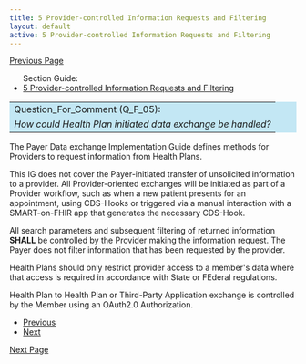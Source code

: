 ```yaml
---
title: 5 Provider-controlled Information Requests and Filtering
layout: default
active: 5 Provider-controlled Information Requests and Filtering
---
```


[Previous Page](4-2_Useful_Patient_History_for_Providers.html)

<ul id="markdown-toc">
	Section Guide:
  <li><a href="5_Provider-controlled_Information_Requests_and_Filtering.html" id="markdown-toc-section5">5 Provider-controlled Information Requests and Filtering</a></li>
</ul>

<table style="background-color:rgb(195,231,244);width:100%;">
<tr><td>Question_For_Comment (Q_F_05):</td></tr>
<tr><td>
    <i>
	How could Health Plan initiated data exchange be handled?
    </i>
</td></tr>
</table>

The Payer Data exchange Implementation Guide defines methods for Providers to request information from Health Plans.

This IG does not cover the Payer-initiated transfer of unsolicited information to a provider. All Provider-oriented exchanges will be initiated as part of a Provider workflow, such as when a new patient presents for an appointment, using CDS-Hooks or triggered via a manual interaction with a SMART-on-FHIR app that generates the necessary CDS-Hook.

All search parameters and subsequent filtering of returned information **SHALL** be controlled by the Provider making the information request.  The Payer does not filter information that has been requested by the provider.

Health Plans should only restrict provider access to a member's data where that access is required in accordance with State or FEderal regulations.  

Health Plan to Health Plan or Third-Party Application exchange is controlled by the Member using an OAuth2.0 Authorization.

<ul>
  <li><a href="4-2_Useful_Patient_History_for_Providers.html" >Previous</a></li>
  <li><a href="6_CDS-Hooks.html" >Next</a></li>
</ul>

[Next Page](6_CDS-Hooks.html)